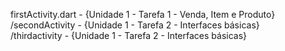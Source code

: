 firstActivity.dart - {Unidade 1 - Tarefa 1 - Venda, Item e Produto}     
/secondActivity - {Unidade 1 - Tarefa 2 - Interfaces básicas}     
/thirdactivity - {Unidade 1 - Tarefa 2 - Interfaces básicas}
